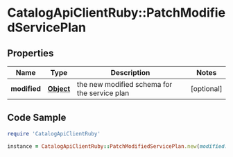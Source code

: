 # CatalogApiClientRuby::PatchModifiedServicePlan

## Properties

Name | Type | Description | Notes
------------ | ------------- | ------------- | -------------
**modified** | [**Object**](.md) | the new modified schema for the service plan | [optional] 

## Code Sample

```ruby
require 'CatalogApiClientRuby'

instance = CatalogApiClientRuby::PatchModifiedServicePlan.new(modified: {&quot;$ref&quot;:&quot;#/components/schemas/DataDrivenFormSchema&quot;})
```


